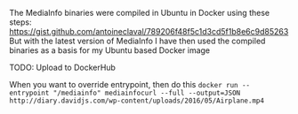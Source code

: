 The MediaInfo binaries were compiled in Ubuntu in Docker using these steps: https://gist.github.com/antoineclaval/789206f48f5c1d3cd5f1b8e6c9d85263
But with the latest version of MediaInfo
I have then used the compiled binaries as a basis for my Ubuntu based Docker image

TODO: Upload to DockerHub

When you want to override entrypoint, then do this
`docker run --entrypoint "/mediainfo" mediainfocurl --full --output=JSON http://diary.davidjs.com/wp-content/uploads/2016/05/Airplane.mp4`